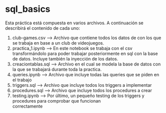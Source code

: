# sql_basics
Esta práctica está compuesta en varios archivos. A continuación se describirá el contenido de cada uno:
  1. club-games.csv --> Archivo que contiene todos los datos de con los que se trabaja en base a un club de videojuegos.
  2. practica_1.ipynb --> En este notebook se trabaja con el csv transformándolo para poder trabajar posteriormente en         sql con la base de datos. Incluye también la inyección de los datos.
  3. creaciontablas.sql --> Archivo en el cual se modela la base de datos con la que se trabajará durante toda la 
     practica.
  4. queries.ipynb --> Archivo que incluye todas las queries que se piden en el trabajo
  5. triggers.sql --> Archivo que incluye todos los triggers a implementar
  6. procedures.sql --> Archivo que incluye todos los procedures a crear
  7. testing.ipynb --> Por último, un pequeño testing de los triggers y procedures para comprobar que funcionan   
     correctamente
